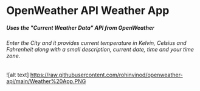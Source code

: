 # OpenWeather API Weather App

##### Uses the "Current Weather Data" API from OpenWeather

###### Enter the City and it provides current temperature in Kelvin, Celsius and Fahrenheit along with a small description, current date, time and your time zone.

![alt text] https://raw.githubusercontent.com/rohinvinod/openweather-api/main/Weather%20App.PNG
